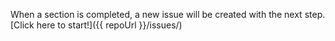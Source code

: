 When a section is completed, a new issue will be created with the next step. [Click here to start!]({{ repoUrl }}/issues/)

